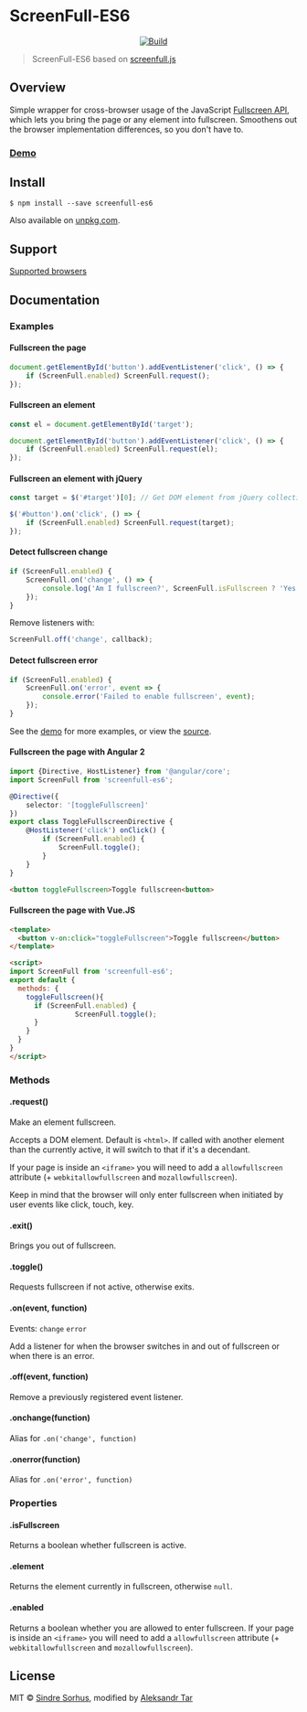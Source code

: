 # ScreenFull-ES6

<p align="center">
<a href="https://github.com/XpycT/screenfull-es6"><img src="https://travis-ci.org/XpycT/screenfull-es6.svg?branch=master" alt="Build"></a>
</p>

> ScreenFull-ES6 based on [screenfull.js](https://github.com/sindresorhus/screenfull.js)


## Overview

Simple wrapper for cross-browser usage of the JavaScript [Fullscreen API](https://developer.mozilla.org/en/DOM/Using_full-screen_mode), which lets you bring the page or any element into fullscreen. Smoothens out the browser implementation differences, so you don't have to.

### [Demo](https://xpyct.github.io/screenfull-es6/)

## Install
```
$ npm install --save screenfull-es6
```
Also available on [unpkg.com](https://unpkg.com/screenfull-es6).

## Support

[Supported browsers](http://caniuse.com/fullscreen)

## Documentation


### Examples

#### Fullscreen the page

```js
document.getElementById('button').addEventListener('click', () => {
	if (ScreenFull.enabled) ScreenFull.request();
});
```

#### Fullscreen an element

```js
const el = document.getElementById('target');

document.getElementById('button').addEventListener('click', () => {
	if (ScreenFull.enabled) ScreenFull.request(el); 
});
```

#### Fullscreen an element with jQuery

```js
const target = $('#target')[0]; // Get DOM element from jQuery collection

$('#button').on('click', () => {
	if (ScreenFull.enabled) ScreenFull.request(target);
});
```

#### Detect fullscreen change

```js
if (ScreenFull.enabled) {
	ScreenFull.on('change', () => {
		console.log('Am I fullscreen?', ScreenFull.isFullscreen ? 'Yes' : 'No');
	});
}
```

Remove listeners with:

```js
ScreenFull.off('change', callback);
```

#### Detect fullscreen error

```js
if (ScreenFull.enabled) {
	ScreenFull.on('error', event => {
		console.error('Failed to enable fullscreen', event);
	});
}
```

See the [demo](https://xpyct.github.io/screenfull-es6/) for more examples, or view the [source](./example/src/components/FullScreenComponent.vue).

#### Fullscreen the page with Angular 2

```typescript
import {Directive, HostListener} from '@angular/core';
import ScreenFull from 'screenfull-es6';

@Directive({
	selector: '[toggleFullscreen]'
})
export class ToggleFullscreenDirective {
	@HostListener('click') onClick() {
		if (ScreenFull.enabled) {
			ScreenFull.toggle();
		}
	}
}
```

```html
<button toggleFullscreen>Toggle fullscreen<button>
```

#### Fullscreen the page with Vue.JS

```html
<template>
  <button v-on:click="toggleFullscreen">Toggle fullscreen</button>
</template>

<script>
import ScreenFull from 'screenfull-es6';
export default {
  methods: {
    toggleFullscreen(){
      if (ScreenFull.enabled) {
      			ScreenFull.toggle();
      }
    }
  }
}
</script>
```

### Methods

#### .request()

Make an element fullscreen.

Accepts a DOM element. Default is `<html>`. If called with another element than the currently active, it will switch to that if it's a decendant.

If your page is inside an `<iframe>` you will need to add a `allowfullscreen` attribute (+ `webkitallowfullscreen` and `mozallowfullscreen`).

Keep in mind that the browser will only enter fullscreen when initiated by user events like click, touch, key.

#### .exit()

Brings you out of fullscreen.

#### .toggle()

Requests fullscreen if not active, otherwise exits.

#### .on(event, function)

Events: `change` `error`

Add a listener for when the browser switches in and out of fullscreen or when there is an error.

#### .off(event, function)

Remove a previously registered event listener.

#### .onchange(function)

Alias for `.on('change', function)`

#### .onerror(function)

Alias for `.on('error', function)`

### Properties

#### .isFullscreen

Returns a boolean whether fullscreen is active.

#### .element

Returns the element currently in fullscreen, otherwise `null`.

#### .enabled

Returns a boolean whether you are allowed to enter fullscreen. If your page is inside an `<iframe>` you will need to add a `allowfullscreen` attribute (+ `webkitallowfullscreen` and `mozallowfullscreen`).

## License

MIT © [Sindre Sorhus](https://sindresorhus.com), modified by [Aleksandr Tar](https://github.com/XpycT)
